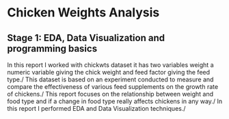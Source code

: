 # Chicken Weights Analysis
## Stage 1: EDA, Data Visualization and programming basics
In this report I worked with chickwts dataset it has two variables weight a numeric variable giving the chick weight and feed factor giving the feed type./
This dataset is based on an experiment conducted to measure and compare the effectiveness of various feed supplements on the growth rate of chickens./
This report focuses on the relationship between weight and food type and if a change in food type really affects chickens in any way./
In this report I performed EDA and Data Visualization techniques./
